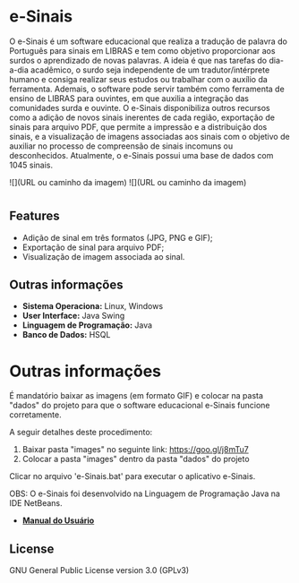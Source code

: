 # e-Sinais

O e-Sinais é um software educacional que realiza a tradução de palavra do Português para sinais em LIBRAS e tem como objetivo proporcionar aos surdos o aprendizado de novas palavras. A ideia é que nas tarefas do dia-a-dia acadêmico, o surdo seja independente de um tradutor/intérprete humano e consiga realizar seus estudos ou trabalhar com o auxílio da ferramenta. Ademais, o software pode servir também como ferramenta de ensino de LIBRAS para ouvintes, em que auxilia a integração das comunidades surda e ouvinte. O e-Sinais disponibiliza outros recursos como a adição de novos sinais inerentes de cada região, exportação de sinais para arquivo PDF, que permite a impressão e a distribuição dos sinais, e a visualização de imagens associadas aos sinais com o objetivo de auxiliar no processo de compreensão de sinais incomuns ou desconhecidos. Atualmente, o e-Sinais possui uma base de dados com 1045 sinais.

![](URL ou caminho da imagem)
![](URL ou caminho da imagem)

#

## Features
- Adição de sinal em três formatos (JPG, PNG e GIF);
- Exportação de sinal para arquivo PDF;
- Visualização de imagem associada ao sinal.

## Outras informações
- **Sistema Operaciona:** Linux, Windows
- **User Interface:** Java Swing
- **Linguagem de Programação:** Java
- **Banco de Dados:** HSQL

# Outras informações
É mandatório baixar as imagens (em formato GIF) e colocar na pasta "dados" do projeto para que o software educacional e-Sinais funcione corretamente.

A seguir detalhes deste procedimento: 
1) Baixar pasta "images" no seguinte link: https://goo.gl/j8mTu7
2) Colocar a pasta "images" dentro da pasta "dados" do projeto

Clicar no arquivo 'e-Sinais.bat' para executar o aplicativo e-Sinais.

OBS: O e-Sinais foi desenvolvido na Linguagem de Programação Java na IDE NetBeans.

- [**Manual do Usuário**]()

## License
GNU General Public License version 3.0 (GPLv3)
